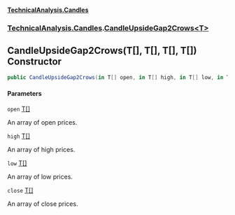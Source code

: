 #### [TechnicalAnalysis.Candles](TechnicalAnalysis.Candles.md 'TechnicalAnalysis.Candles')
### [TechnicalAnalysis.Candles](TechnicalAnalysis.Candles.md#TechnicalAnalysis.Candles 'TechnicalAnalysis.Candles').[CandleUpsideGap2Crows&lt;T&gt;](CandleUpsideGap2Crows_T_.md 'TechnicalAnalysis.Candles.CandleUpsideGap2Crows<T>')

## CandleUpsideGap2Crows(T[], T[], T[], T[]) Constructor

```csharp
public CandleUpsideGap2Crows(in T[] open, in T[] high, in T[] low, in T[] close);
```
#### Parameters

<a name='TechnicalAnalysis.Candles.CandleUpsideGap2Crows_T_.CandleUpsideGap2Crows(T[],T[],T[],T[]).open'></a>

`open` [T](CandleUpsideGap2Crows_T_.md#TechnicalAnalysis.Candles.CandleUpsideGap2Crows_T_.T 'TechnicalAnalysis.Candles.CandleUpsideGap2Crows<T>.T')[[]](https://docs.microsoft.com/en-us/dotnet/api/System.Array 'System.Array')

An array of open prices.

<a name='TechnicalAnalysis.Candles.CandleUpsideGap2Crows_T_.CandleUpsideGap2Crows(T[],T[],T[],T[]).high'></a>

`high` [T](CandleUpsideGap2Crows_T_.md#TechnicalAnalysis.Candles.CandleUpsideGap2Crows_T_.T 'TechnicalAnalysis.Candles.CandleUpsideGap2Crows<T>.T')[[]](https://docs.microsoft.com/en-us/dotnet/api/System.Array 'System.Array')

An array of high prices.

<a name='TechnicalAnalysis.Candles.CandleUpsideGap2Crows_T_.CandleUpsideGap2Crows(T[],T[],T[],T[]).low'></a>

`low` [T](CandleUpsideGap2Crows_T_.md#TechnicalAnalysis.Candles.CandleUpsideGap2Crows_T_.T 'TechnicalAnalysis.Candles.CandleUpsideGap2Crows<T>.T')[[]](https://docs.microsoft.com/en-us/dotnet/api/System.Array 'System.Array')

An array of low prices.

<a name='TechnicalAnalysis.Candles.CandleUpsideGap2Crows_T_.CandleUpsideGap2Crows(T[],T[],T[],T[]).close'></a>

`close` [T](CandleUpsideGap2Crows_T_.md#TechnicalAnalysis.Candles.CandleUpsideGap2Crows_T_.T 'TechnicalAnalysis.Candles.CandleUpsideGap2Crows<T>.T')[[]](https://docs.microsoft.com/en-us/dotnet/api/System.Array 'System.Array')

An array of close prices.